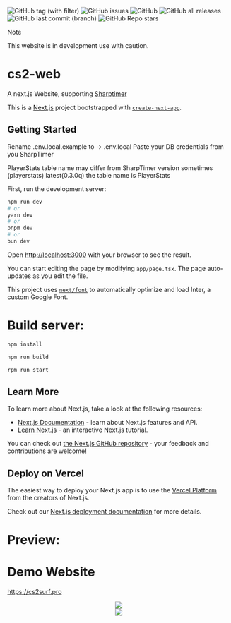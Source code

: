 ![GitHub tag (with filter)](https://img.shields.io/github/v/tag/jke-cs/cs2-web?style=for-the-badge&label=Version)
![GitHub issues](https://img.shields.io/github/issues/jke-cs/cs2-web?style=for-the-badge)
![GitHub](https://img.shields.io/github/license/jke-cs/cs2-web?style=for-the-badge)
![GitHub all releases](https://img.shields.io/github/downloads/jke-cs/cs2-web/total?style=for-the-badge)
![GitHub last commit (branch)](https://img.shields.io/github/last-commit/jke-cs/cs2-web/main?style=for-the-badge)
![GitHub Repo stars](https://img.shields.io/github/stars/jke-cs/cs2-web?style=for-the-badge)


> [!NOTE]
>This website is in development use with caution.
# cs2-web


A next.js Website,  supporting [Sharptimer ](https://github.com/Letaryat/poor-sharptimer)

This is a [Next.js](https://nextjs.org/) project bootstrapped with [`create-next-app`](https://github.com/vercel/next.js/tree/canary/packages/create-next-app).

## Getting Started

Rename .env.local.example to -> .env.local
Paste your DB credentials from you SharpTimer

PlayerStats table name may differ from SharpTimer version sometimes (playerstats) latest(0.3.0q) the table name is PlayerStats

First, run the development server:

```bash
npm run dev
# or
yarn dev
# or
pnpm dev
# or
bun dev
```

Open [http://localhost:3000](http://localhost:3000) with your browser to see the result.

You can start editing the page by modifying `app/page.tsx`. The page auto-updates as you edit the file.

This project uses [`next/font`](https://nextjs.org/docs/basic-features/font-optimization) to automatically optimize and load Inter, a custom Google Font.


# Build server:

```bash
npm install

npm run build

rpm run start

```

## Learn More

To learn more about Next.js, take a look at the following resources:

- [Next.js Documentation](https://nextjs.org/docs) - learn about Next.js features and API.
- [Learn Next.js](https://nextjs.org/learn) - an interactive Next.js tutorial.

You can check out [the Next.js GitHub repository](https://github.com/vercel/next.js/) - your feedback and contributions are welcome!

## Deploy on Vercel

The easiest way to deploy your Next.js app is to use the [Vercel Platform](https://vercel.com/new?utm_medium=default-template&filter=next.js&utm_source=create-next-app&utm_campaign=create-next-app-readme) from the creators of Next.js.

Check out our [Next.js deployment documentation](https://nextjs.org/docs/deployment) for more details.

# Preview:

# Demo Website

https://cs2surf.pro

<div align="center">
<a href="https://i.gyazo.com/bc9c32a382042d7eb00c6f3e23a46c75.png">
<img src="https://i.gyazo.com/bc9c32a382042d7eb00c6f3e23a46c75.png" />
</a>
</div>


<div align="center">
<a href="https://i.gyazo.com/c183cf0fc8d6fcb92a6f37825ab52439.png">
<img src="https://i.gyazo.com/c183cf0fc8d6fcb92a6f37825ab52439.png" />
</a>
</div>
